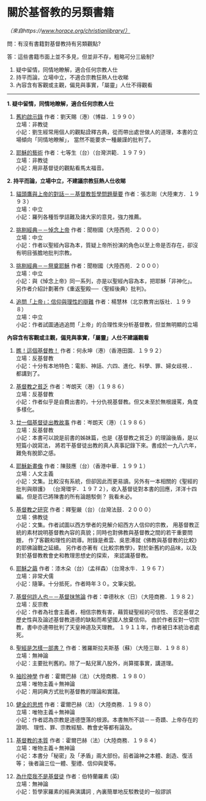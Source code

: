 # 關於基督教的另類書籍

*（來自https://www.horace.org/christianlibrary/）*

問：有沒有書籍對基督教持有另類觀點?

答：這些書籍市面上並不多見，但並非不存，粗略可分三級制?

1. 疑中留情，同情地瞭解，適合任何宗教人仕
2. 持平而論，立場中立，不適合宗教狂熱人仕收睇
3. 內容含有客觀或主觀，偏見與事實，「屬靈」人仕不得觀看

***

**1. 疑中留情，同情地瞭解，適合任何宗教人仕**

1. [舊約啟示錄](https://www.horace.org/christianlibrary/ot_rev.zip)
作者：劉天賜（港）（博益．１９９０）  
立場：非教徒  
小記：劉生經常用個人的觀點詮釋古典，從而帶出處世做人的道理，本書的立場傾向「同情地瞭解」， 當然不能要求一種嚴謹的批判了。

2. [耶穌的藝術](https://www.horace.org/christianlibrary/jesus_art.zip)
作者：七等生（台）（台灣洪範．１９７９）  
立場：非教徒  
小記：用非基督徒的觀點看馬太福音。


**2. 持平而論，立場中立，不建議宗教狂熱人仕收睇**

1. [貓頭鷹與上帝的對話－－基督教哲學問題舉要](https://www.horace.org/christianlibrary/owl_god_dialog.zip)
作者：張志剛（大陸東方．１９９３）  
立場：中立  
小記：羅列各種哲學詰難及諸大家的意見，強力推薦。

2. [挑剔經典－－悼念上帝](https://www.horace.org/christianlibrary/memorial_god.zip)
作者：聞樹國（大陸西苑．２０００）  
立場：中立  
小記：作者以聖經內容為本，質疑上帝所扮演的角色以至上帝是否存在，卻沒有明目張膽地批判宗教。

3. [挑剔經典－－祭奠耶穌](https://www.horace.org/christianlibrary/worship_jesus.zip)
作者：聞樹國（大陸西苑．２０００）  
立場：中立  
小記：與《悼念上帝》同一系列，亦是以聖經內容為本，把耶穌「非神化」。 另作者介紹計劃著作《重返聖殿──〈聖經後典〉批判》。

4. [追問「上帝」：信仰與理性的辯難](https://www.horace.org/christianlibrary/ask_god.zip)
作者：楊慧林（北京教育出版社．１９９８）  
立場：中立  
小記：作者試圖通過追問「上帝」的合理性來分析基督教，但並無明顯的立場


**內容含有客觀或主觀，偏見與事實，「屬靈」人仕不建議觀看**

1. [瞧！這個基督教！](https://www.horace.org/christianlibrary/look_christian.zip)
作者：何永坤（港）（香港田園．１９９２）  
立場：反基督教  
小記：十分有本地特色：電影、神話、六四、進化、科學、罪、婦女歧視．．都講到了。

2. [基督教之貧乏](https://www.horace.org/christianlibrary/christian_poor.zip)
作者：岑朗天（港）（１９８６）  
立場：反基督教  
小記：作者似乎是自費出書的，十分仇視基督教。但又未至於無根謾罵，角度多樣化。

3. [廿一個基督徒出教故事](https://www.horace.org/christianlibrary/exit_stories.zip)
作者：岑朗天（港）（１９８６）  
立場：反基督教  
小記：本書可以說是前書的姊妹篇，也是《基督教之貧乏》的理論後盾，是以短篇小說寫法， 將若干基督徒出教的真人真事記錄下來。書成於一九八六年，難免有脫節之感。

4. [耶穌新畫像](https://www.horace.org/christianlibrary/jesus_new_image.zip)
作者：陳鼓應（台）（香港中華．１９９１）  
立場：人文主義  
小記：文集。比較沒有系統，但卻因此而更易讀。另外有一本相關的《聖經的批判與辯護》 （台灣環宇．１９７２），收入基督徒對本書的回應，洋洋十四編。但是否已將陳書的所有論題駁倒？ 我看未必。

5. [基督教之研究](https://www.horace.org/christianlibrary/christian_research.zip)
作者：釋聖嚴（台）（台灣法鼓．２０００）  
立場：佛教徒  
小記：文集。作者試圖以西方學者的見解介紹西方人信仰的宗教， 用基督教正統的素材說明基督教內容的真貌；同時也對佛教與基督教之間的若干重要問題， 作了客觀和理性的疏導。附錄是煮雲、吳恩溥就《佛教與基督教的比較》的耶佛論戰之延續。 另作者亦著有《比較宗教學》，對於新舊約的品味，以及對於基督教教會史和教理思想史的探索， 來認識基督教。

6. [耶穌之繭](https://www.horace.org/christianlibrary/jesus_cocoon.zip)
作者：漆木朵（台）（孟祥森）（台灣水牛．１９６７）  
立場：非常犬儒  
小記：隨筆。十分抵死，作者時年３０。文筆尖銳。

7. [基督何許人也－－基督抹煞論](https://www.horace.org/christianlibrary/jesus_kill.zip)
作者：幸德秋水（日）（大陸商務．１９８２）  
立場：反宗教  
小記：作者為社會主義者，相信宗教有害，藉質疑聖經的可信性、 否定基督之歷史性與及論述基督教道德的缺點而希望國人放棄信仰。 由於作者反對一切宗教，書中亦連帶批判了天皇神道及天理教。 １９１１年，作者被日本統治者處死。

8. [聖經是怎樣一部書？](https://www.horace.org/christianlibrary/bible_what_book.zip)
作者：雅羅斯拉夫斯基（蘇）（大陸三聯．１９８８）  
立場：無神論  
小記：主要批判舊約。除了一點兒黨八股外，尚算擺事實，講道理。

9. [袖珍神學](https://www.horace.org/christianlibrary/christian_dictionary.zip)
作者：霍爾巴赫（法）（大陸商務．１９８０）  
立場：唯物主義＋無神論  
小記：用詞典方式批判基督教的理論和實踐。

10. [健全的思想](https://www.horace.org/christianlibrary/healthy_thought.zip)
作者：霍爾巴赫（法）（大陸商務．１９８０）  
立場：唯物主義＋無神論  
小記：作者認為宗教是道德墮落的根源。本書無所不談－－奇蹟、上帝存在的證明、 理性、罪、宗教經驗、教會史等都有論及。

11. [基督教的本質](https://www.horace.org/christianlibrary/christian_nature.zip)
作者：霍爾巴赫（法）（大陸商務．１９８４）  
立場：唯物主義＋無神論  
小記：本書分「秘密」及「矛盾」兩大部份。前者論神之本體、創造、復活等； 後者論三位一體、聖禮、信仰與愛等。

12. [為什麼我不是基督徒](https://www.horace.org/christianlibrary/why_i_am_not_christian.zip)
作者：伯特蘭羅素 (英)   
立場：無神論  
小記：哲學家羅素的經典演講詞﹐內裏簡單地反駁教徒的一般謬誤
